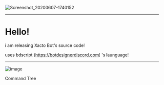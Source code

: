 ![Screenshot_20200607-1740152](https://github.com/colebolebole/XactoBot/assets/88512222/160340dc-3242-4a25-b172-65107be20378)

---


# Hello!

i am releasing Xacto Bot's source code!

uses bdscript (https://botdesignerdiscord.com) 's launguage!

---

![image](https://github.com/colebolebole/XactoBot/assets/88512222/931264f4-055e-4be2-9342-1048613b002f)


Command Tree


